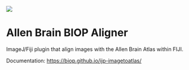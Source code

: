 [![](https://travis-ci.com/BIOP/ijp-imagetoatlas.svg?branch=master)](https://travis-ci.com/BIOP/ijp-imagetoatlas)

# Allen Brain BIOP Aligner
ImageJ/Fiji plugin that align images with the Allen Brain Atlas within FIJI.

Documentation: https://biop.github.io/ijp-imagetoatlas/

